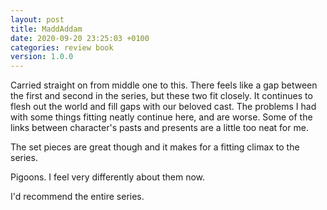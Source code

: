 ```yaml
---
layout: post
title: MaddAddam
date: 2020-09-20 23:25:03 +0100
categories: review book
version: 1.0.0
---
```


Carried straight on from middle one to this. There feels like a gap between the first and second in the series, but these two fit closely. It continues to flesh out the world and fill gaps with our beloved cast. The problems I had with some things fitting neatly continue here, and are worse. Some of the links between character's pasts and presents are a little too neat for me.

The set pieces are great though and it makes for a fitting climax to the series.

Pigoons. I feel very differently about them now.

I'd recommend the entire series.
